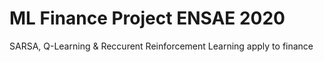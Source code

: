 # ML Finance Project ENSAE 2020
 SARSA, Q-Learning & Reccurent Reinforcement Learning apply to finance
